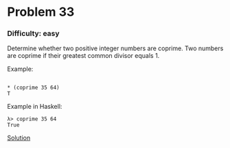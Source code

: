 # Problem 33
### Difficulty: easy
Determine whether two positive integer numbers are coprime. Two numbers are coprime if their greatest common divisor equals 1.

Example:

```

* (coprime 35 64)
T
```
Example in Haskell:

```
λ> coprime 35 64
True
```
[Solution](https://wiki.haskell.org/99_questions/Solutions/33)
